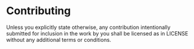 Contributing
============

Unless you explicitly state otherwise, any contribution intentionally submitted
for inclusion in the work by you shall be licensed as in LICENSE without any
additional terms or conditions.
